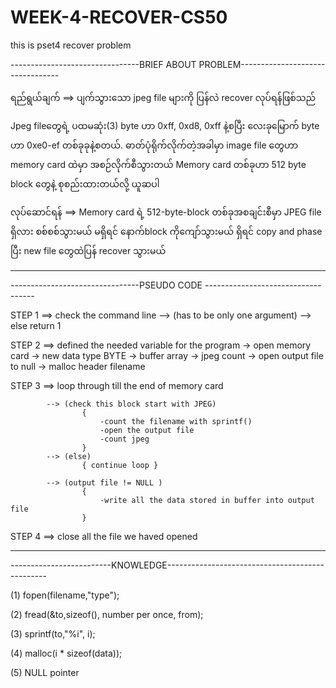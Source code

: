 # WEEK-4-RECOVER-CS50
this is pset4 recover problem

--------------------------------BRIEF ABOUT PROBLEM---------------------------------

ရည်ရွယ်ချက်   ==>  ပျက်သွားသော jpeg file များကို ပြန်လဲ recover လုပ်ရန်ဖြစ်သည်

Jpeg fileတွေရဲ့ ပထမဆုံး(3) byte ဟာ 0xff, 0xd8, 0xff နဲ့စပြီး လေးခုမြောက် byte ဟာ 0xe0-ef တစ်ခုခုနဲ့စတယ်.
ဓာတ်ပုံရိုက်လိုက်တဲ့အခါမှာ image file တွေဟာ memory card ထဲမှာ အစဉ်လိုက်စီသွားတယ်
Memory card တစ်ခုဟာ 512 byte block တွေနဲ့ စုစည်းထားတယ်လို့ ယူဆပါ

လုပ်ဆောင်ရန်  ==>  Memory card ရဲ့ 512-byte-block တစ်ခုအစချင်းစီမှာ JPEG file ရှိလား စစ်စစ်သွားမယ်
                  မရှိရင် နောက်block ကိုကျော်သွားမယ် 
                  ရှိရင် copy and phase ပြီး new file တွေထဲပြန် recover သွားမယ်
                
 -----------------------------------------------------------------------------------
 
 --------------------------------PSEUDO CODE -----------------------------------
 
 STEP 1 ==> check the command line
            --> (has to be only one argument)
            --> else return 1

STEP 2 ==> defined the needed variable for the program
            ->  open memory card
            ->  new data type BYTE
            ->  buffer array
            ->  jpeg count
            ->  open output file to null
            ->  malloc header filename

STEP 3 ==> loop through till the end of memory card

            --> (check this block start with JPEG) 
                    { 
                        -count the filename with sprintf() 
                        -open the output file
                        -count jpeg
                    }
            --> (else)
                    { continue loop }
                    
            --> (output file != NULL )
                    {
                        -write all the data stored in buffer into output file
                    }
            
STEP 4 ==> close all the file we haved opened      

 -----------------------------------------------------------------------------------
 
 -------------------------KNOWLEDGE------------------------------------------------
 
 (1) fopen(filename,"type");
 
 (2) fread(&to,sizeof(), number per once, from);
 
 (3) sprintf(to,"%i", i);
 
 (4) malloc(i * sizeof(data));
 
 (5) NULL pointer
 
